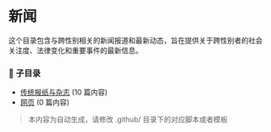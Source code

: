 # 新闻

这个目录包含与跨性别相关的新闻报道和最新动态，旨在提供关于跨性别者的社会关注度、法律变化和重要事件的最新信息。

### 📁 子目录

- [传统报纸与杂志](传统报纸与杂志) (10 篇内容)
- [网页](网页) (0 篇内容)


> 本内容为自动生成，请修改 .github/ 目录下的对应脚本或者模板
